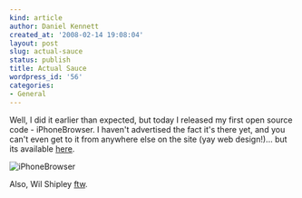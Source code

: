 ```yaml
---
kind: article
author: Daniel Kennett
created_at: '2008-02-14 19:08:04'
layout: post
slug: actual-sauce
status: publish
title: Actual Sauce
wordpress_id: '56'
categories:
- General
---
```


Well, I did it earlier than expected, but today I released my first open source code - iPhoneBrowser. I haven't advertised the fact it's there yet, and you can't even get to it from anywhere else on the site (yay web design!)... but its available <a href="http://www.kennettnet.co.uk/code/iphone/">here</a>. 

<img src="http://www.kennettnet.co.uk/code/iphone/iphonebrowser.jpg" alt="iPhoneBrowser" />

Also, Wil Shipley <a href="http://wilshipley.com/blog/2008/02/my-c41-talk.html">ftw</a>.